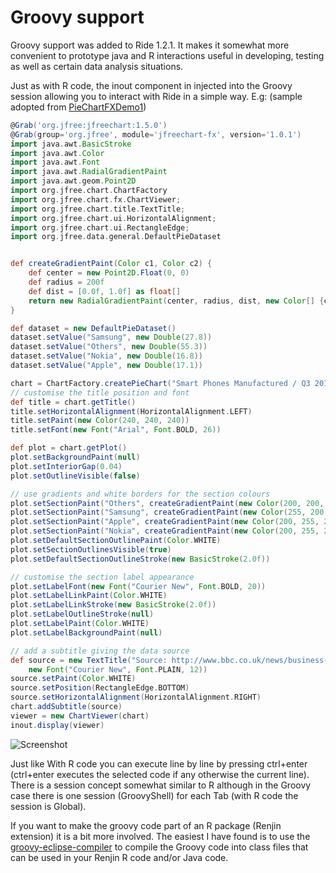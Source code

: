 # Groovy support

Groovy support was added to Ride 1.2.1. It makes it somewhat more convenient to prototype java and R interactions
useful in developing, testing as well as certain data analysis situations. 

Just as with R code, the inout component in injected into the Groovy session allowing you to interact
with Ride in a simple way. E.g:
(sample adopted from [PieChartFXDemo1](https://github.com/jfree/jfree-fxdemos/blob/master/src/main/java/org/jfree/chart/fx/demo/PieChartFXDemo1.java))
```groovy
@Grab('org.jfree:jfreechart:1.5.0')
@Grab(group='org.jfree', module='jfreechart-fx', version='1.0.1')
import java.awt.BasicStroke
import java.awt.Color
import java.awt.Font
import java.awt.RadialGradientPaint
import java.awt.geom.Point2D
import org.jfree.chart.ChartFactory
import org.jfree.chart.fx.ChartViewer;
import org.jfree.chart.title.TextTitle;
import org.jfree.chart.ui.HorizontalAlignment;
import org.jfree.chart.ui.RectangleEdge;
import org.jfree.data.general.DefaultPieDataset


def createGradientPaint(Color c1, Color c2) {
    def center = new Point2D.Float(0, 0)
    def radius = 200f
    def dist = [0.0f, 1.0f] as float[]
    return new RadialGradientPaint(center, radius, dist, new Color[] {c1, c2})
}

def dataset = new DefaultPieDataset()
dataset.setValue("Samsung", new Double(27.8))
dataset.setValue("Others", new Double(55.3))
dataset.setValue("Nokia", new Double(16.8))
dataset.setValue("Apple", new Double(17.1))

chart = ChartFactory.createPieChart("Smart Phones Manufactured / Q3 2011", dataset)
// customise the title position and font
def title = chart.getTitle()
title.setHorizontalAlignment(HorizontalAlignment.LEFT)
title.setPaint(new Color(240, 240, 240))
title.setFont(new Font("Arial", Font.BOLD, 26))

def plot = chart.getPlot()
plot.setBackgroundPaint(null)
plot.setInteriorGap(0.04)
plot.setOutlineVisible(false)

// use gradients and white borders for the section colours
plot.setSectionPaint("Others", createGradientPaint(new Color(200, 200, 255), Color.BLUE))
plot.setSectionPaint("Samsung", createGradientPaint(new Color(255, 200, 200), Color.RED))
plot.setSectionPaint("Apple", createGradientPaint(new Color(200, 255, 200), Color.GREEN))
plot.setSectionPaint("Nokia", createGradientPaint(new Color(200, 255, 200), Color.YELLOW))
plot.setDefaultSectionOutlinePaint(Color.WHITE)
plot.setSectionOutlinesVisible(true)
plot.setDefaultSectionOutlineStroke(new BasicStroke(2.0f))

// customise the section label appearance
plot.setLabelFont(new Font("Courier New", Font.BOLD, 20))
plot.setLabelLinkPaint(Color.WHITE)
plot.setLabelLinkStroke(new BasicStroke(2.0f))
plot.setLabelOutlineStroke(null)
plot.setLabelPaint(Color.WHITE)
plot.setLabelBackgroundPaint(null)

// add a subtitle giving the data source
def source = new TextTitle("Source: http://www.bbc.co.uk/news/business-15489523",
    new Font("Courier New", Font.PLAIN, 12))
source.setPaint(Color.WHITE)
source.setPosition(RectangleEdge.BOTTOM)
source.setHorizontalAlignment(HorizontalAlignment.RIGHT)
chart.addSubtitle(source)
viewer = new ChartViewer(chart)
inout.display(viewer)     
```
![Screenshot](https://raw.githubusercontent.com/perNyfelt/ride/master/docs/GroovyPieChart.png)

Just like With R code you can execute line by line by pressing ctrl+enter (ctrl+enter executes the selected code if any
otherwise the current line). There is a session concept somewhat similar to R although in the Groovy case there
is one session (GroovyShell) for each Tab (with R code the session is Global).

If you want to make the groovy code part of an R package (Renjin extension) it is a bit more involved. The easiest I have found is
to use the [groovy-eclipse-compiler](https://github.com/groovy/groovy-eclipse/wiki/Groovy-Eclipse-Maven-plugin) 
to compile the Groovy code into class files that can be used in your Renjin R code and/or Java code. 